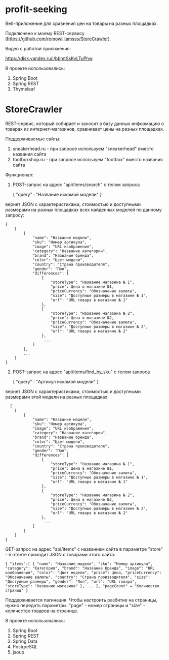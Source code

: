 # profit-seeking

Веб-приложение для сравнения цен на товары на разных площадках.

Подключено к моему REST-сервису (https://github.com/remowilliamsss/StoreCrawler).

Видео с работой приложения:

https://disk.yandex.ru/i/bbmtSsKvLTuPhw

В проекте использовались:
1. Spring Boot
2. Spring REST
3. Thymeleaf


# StoreCrawler
REST-сервис, который собирает и заносит в базу данных информацию о товарах из
интернет-магазинов, сравнивает цены на разных площадках.

Поддерживаемые сайты:
1. sneakerhead.ru - при запросе используем "sneakerhead" вместо
   названия сайта
2. footboxshop.ru - при запросе используем "footbox" вместо названия
   сайта

Функционал:
1. POST-запрос на адрес "api/items/search" с телом запроса


      {
         "query" : "Название искомой модели"
      }


вернет JSON с характеристиками, стоимостью и доступными размерами на разных площадках всех
найденных моделей по данному запросу:

    {
        [
            {
                "name": "Название модели",
                "sku": "Номер артикула",
                "image": "URL изображения",
                "category": "Название категории",
                "brand": "Название бренда",
                "color": "Цвет модели",
                "country": "Страна производителя",
                "gender": "Пол",
                "differences": [
                    {
                        "storeType": "Название магазина № 1",
                        "price": Цена в магазине №1,
                        "priceCurrency": "Обозначение валюты",
                        "size": "Доступные размеры в магазине № 1",
                        "url": "URL товара в магазине № 1"
                    },
                    {
                        "storeType": "Название магазина № 2",
                        "price": Цена в магазине №2,
                        "priceCurrency": "Обозначение валюты",
                        "size": "Доступные размеры в магазине № 2",
                        "url": "URL товара в магазине № 2"
                    },
                     ...
                ]
            },
            ...
        ]
    }

2. POST-запрос на адрес "api/items/find_by_sku" с телом запроса


      {
         "query" : "Артикул искомой модели"
      }


вернет JSON с характеристиками, стоимостью и доступными размерами этой модели на разных
площадках:

      {
        [
            {
                "name": "Название модели",
                "sku": "Номер артикула",
                "image": "URL изображения",
                "category": "Название категории",
                "brand": "Название бренда",
                "color": "Цвет модели",
                "country": "Страна производителя",
                "gender": "Пол",
                "differences": [
                    {
                        "storeType": "Название магазина № 1",
                        "price": Цена в магазине №1,
                        "priceCurrency": "Обозначение валюты",
                        "size": "Доступные размеры в магазине № 1",
                        "url": "URL товара в магазине № 1"
                    },
                    {
                        "storeType": "Название магазина № 2",
                        "price": Цена в магазине №2,
                        "priceCurrency": "Обозначение валюты",
                        "size": "Доступные размеры в магазине № 2",
                        "url": "URL товара в магазине № 2"
                    },
                     ...
                ]
            }
        ]
    }

GET-запрос на адрес "api/items" с названием сайта в параметре "store" - в ответе
приходит JSON с товарами этого сайта:

`{
"items":[
{
"name": "Название модели",
"sku": "Номер артикула",
"category": "Категория",
"brand": "Название бренда",
"image": "URL изображения",
"color": "Цвет модели",
"price": Цена,
"priceCurrency": "Обозначение валюты",
"country": "Страна производителя",
"size": "Доступные размеры",
"gender": "Пол",
"url": "URL товара",
"storeType": "Название магазина"
},
...
],
"pageCount" = "Количество страниц"
}`

Поддерживается пагинация. Чтобы
настроить разбитие на страницы, нужно передать параметры: "page" - номер
страницы и "size" - количество товаров на странице.

В проекте использовались:
1. Spring Boot
2. Spring REST
3. Spring Data
4. PostgreSQL
5. jsoup